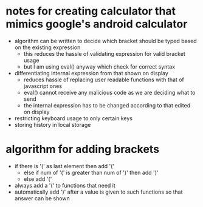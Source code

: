 # notes for creating calculator that mimics google's android calculator

- algorithm can be written to decide which bracket should be typed based on the existing expression
  - this reduces the hassle of validating expression for valid bracket usage 
  - but I am using eval() anyway which check for correct syntax
- differentiating internal expression from that shown on display
  - reduces hassle of replacing user readable functions with that of javascript ones
  - eval() cannot receive any malicious code as we are deciding what to send
  - the internal expression has to be changed according to that edited on display
- restricting keyboard usage to only certain keys
- storing history in local storage

# algorithm for adding brackets

- if there is '(' as last element then add '('
  - else if num of '(' is greater than num of ')' then add ')'
  - else add '('
- always add a '(' to functions that need it
- automatically add ')' after a value is given to such functions so that answer can be shown
